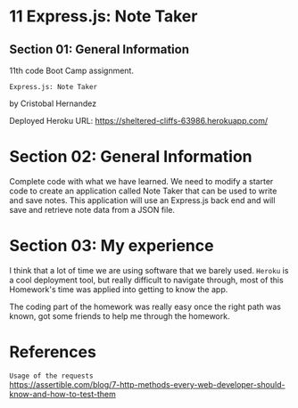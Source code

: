 # 11 Express.js: Note Taker
## Section 01: General Information
11th code Boot Camp assignment.

`Express.js: Note Taker`

by Cristobal Hernandez

Deployed Heroku URL: https://sheltered-cliffs-63986.herokuapp.com/


# Section 02: General Information
Complete code with what we have learned. We need to modify a starter code to create an application called Note Taker that can be used to write and save notes. This application will use an Express.js back end and will save and retrieve note data from a JSON file.

# Section 03: My experience
I think that a lot of time we are using software that we barely used. `Heroku` is a cool deployment tool, but really difficult to navigate through, most of this Homework's time was applied into getting to know the app.

The coding part of the homework was really easy once the right path was known, got some friends to help me through the homework.

# References
`Usage of the requests`
</br>
https://assertible.com/blog/7-http-methods-every-web-developer-should-know-and-how-to-test-them

